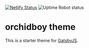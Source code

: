 [![Netlify Status](https://api.netlify.com/api/v1/badges/8074a820-c261-4acd-b938-aea23aee6f33/deploy-status)](https://app.netlify.com/sites/fervent-agnesi-714da9/deploys) ![Uptime Robot status](https://img.shields.io/uptimerobot/status/m783380178-29cb5f4bf59f34e298598719)

# orchidboy theme

This is a starter theme for
[GatsbyJS](https://github.com/gatsbyjs/gatsby).
